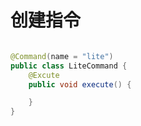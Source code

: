 # 创建指令

```java

@Command(name = "lite")
public class LiteCommand {
    @Excute
    public void execute() {

    }
}
```